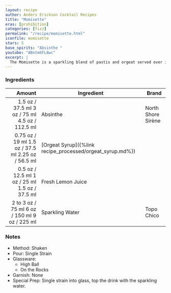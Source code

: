 ```yaml
---
layout: recipe
author: Anders Erickson Cocktail Recipes
title: "Momisette"
eras: [prohibition]
categories: [fizz]
permalink: "/recipe/momisette.html"
iconfile: momisette
stars: 5
base_spirits: "Absinthe "
youtube: "ABntm6FL8wc"
excerpt: |
  The Momisette is a sparkling blend of pastis and orgeat served over ice. It’s easy to make and tastes great on a warm day.
---
```


### Ingredients

|    Amount | Ingredient                                      | Brand              |
| --------: | ----------------------------------------------- | ------------------ |
|    <span class="onex active">1.5 oz / 37.5 ml</span>  <span class="twox">3 oz / 75 ml</span> <span class="threex">4.5 oz / 112.5 ml</span> | Absinthe                                        | North Shore Sirène |
|   <span class="onex active">0.75 oz / 19 ml</span>  <span class="twox">1.5 oz / 37.5 ml</span> <span class="threex">2.25 oz / 56.5 ml</span> | [Orgeat Syrup]({%link recipe_processed/orgeat_syrup.md%}) |
|    <span class="onex active">0.5 oz / 12.5 ml</span>  <span class="twox">1 oz / 25 ml</span> <span class="threex">1.5 oz / 37.5 ml</span> | Fresh Lemon Juice                               |
| 2 to <span class="onex active">3 oz / 75 ml</span>  <span class="twox">6 oz / 150 ml</span> <span class="threex">9 oz / 225 ml</span> | Sparkling Water                                 | Topo Chico         |

### Notes

- Method: Shaken
- Pour: Single Strain
- Glassware:
  - High Ball
  - On the Rocks
- Garnish: None
- Special Prep: Single strain into glass, top the drink with the sparkling water.
